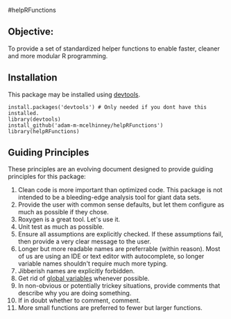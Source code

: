 #helpRFunctions

## Objective: 
To provide a set of standardized helper functions to enable faster, cleaner and more modular R programming.

## Installation
This package may be installed using [devtools](http://cran.r-project.org/web/packages/devtools/index.html). 

```
install.packages('devtools') # Only needed if you dont have this installed.
library(devtools)
install_github('adam-m-mcelhinney/helpRFunctions')
library(helpRFunctions)
```
## Guiding Principles
These principles are an evolving document designed to provide guiding principles for this package:

1. Clean code is more important than optimized code. This package is not intended to be a bleeding-edge analysis tool for giant data sets. 
2. Provide the user with common sense defaults, but let them configure as much as possible if they chose. 
3. Roxygen is a great tool. Let's use it.
4. Unit test as much as possible.
5. Ensure all assumptions are explicitly checked. If these assumptions fail, then provide a very clear message to the user. 
6. Longer but more readable names are preferrable (within reason). Most of us are using an IDE or text editor with autocomplete, so longer variable names shouldn't require much more typing.
7. Jibberish names are explicitly forbidden.
8. Get rid of [global variables](http://c2.com/cgi/wiki?GlobalVariablesAreBad) whenever possible.
9. In non-obvious or potentially trickey situations, provide comments that describe why you are doing something. 
10. If in doubt whether to comment, comment.
11. More small functions are preferred to fewer but larger functions.

